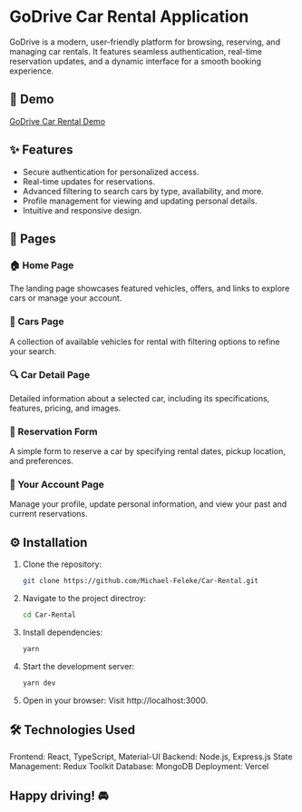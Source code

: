 # GoDrive Car Rental Application

GoDrive is a modern, user-friendly platform for browsing, reserving, and managing car rentals. It features seamless authentication, real-time reservation updates, and a dynamic interface for a smooth booking experience.

## 🚀 Demo

[GoDrive Car Rental Demo](https://godrivecar.vercel.app/)

## ✨ Features

- Secure authentication for personalized access.
- Real-time updates for reservations.
- Advanced filtering to search cars by type, availability, and more.
- Profile management for viewing and updating personal details.
- Intuitive and responsive design.

## 📄 Pages

### 🏠 Home Page

The landing page showcases featured vehicles, offers, and links to explore cars or manage your account.

### 🚗 Cars Page

A collection of available vehicles for rental with filtering options to refine your search.

### 🔍 Car Detail Page

Detailed information about a selected car, including its specifications, features, pricing, and images.

### 📝 Reservation Form

A simple form to reserve a car by specifying rental dates, pickup location, and preferences.

### 👤 Your Account Page

Manage your profile, update personal information, and view your past and current reservations.

## ⚙️ Installation

1. Clone the repository:
   ```bash
   git clone https://github.com/Michael-Feleke/Car-Rental.git

2. Navigate to the project directroy:
   ```bash
   cd Car-Rental

3. Install dependencies:
   ```bash
   yarn

4. Start the development server:
   ```bash
   yarn dev
   
6. Open in your browser: Visit http://localhost:3000.


## 🛠 Technologies Used
Frontend: React, TypeScript, Material-UI
Backend: Node.js, Express.js
State Management: Redux Toolkit
Database: MongoDB
Deployment: Vercel


## Happy driving! 🚘








